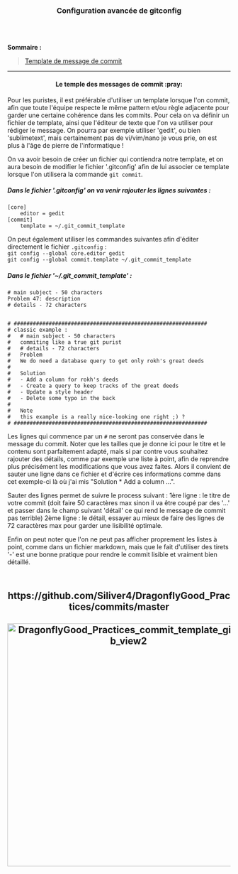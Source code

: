 <h3 align="center">
  Configuration avancée de gitconfig
</h3>

</br>
</br>

**Sommaire :**

> [Template de message de commit](#--commit-message-template)

___

<h4 align="center">
  Le temple des messages de commit :pray:
</h4>

Pour les puristes, il est préférable d'utiliser un template lorsque l'on commit, afin que toute l'équipe
respecte le même pattern et/ou règle adjacente pour garder une certaine cohérence dans les commits. 
Pour cela on va définir un fichier de template, ainsi que l'éditeur de texte que l'on va utiliser pour 
rédiger le message. On pourra par exemple utiliser 'gedit', ou bien 'sublimetext', mais certainement pas de vi/vim/nano je vous prie, on est plus à l'âge de pierre de l'informatique !

On va avoir besoin de créer un fichier qui contiendra notre template, et on aura besoin de modifier le 
fichier '.gitconfig' afin de lui associer ce template lorsque l'on utilisera la commande `git commit`.

<h5 align="left">
  Dans le fichier '.gitconfig' on va venir rajouter les lignes suivantes :
</h5>

```
[core]
	editor = gedit
[commit]
	template = ~/.git_commit_template	
```

On peut également utiliser les commandes suivantes afin d'éditer directement le fichier `.gitconfig` :
</br>
`git config --global core.editor gedit`
</br>
`git config --global commit.template ~/.git_commit_template`

<h5 align="left">
  Dans le fichier '~/.git_commit_template' :
</h5>

```
# main subject - 50 characters
Problem 47: description
# details - 72 characters


# #############################################################
# classic example :
#   # main subject - 50 characters
#   commiting like a true git purist
#   # details - 72 characters
#   Problem
#   We do need a database query to get only rokh's great deeds
#   
#   Solution
#   - Add a column for rokh's deeds
#   - Create a query to keep tracks of the great deeds
#   - Update a style header
#   - Delete some typo in the back
#   
#   Note
#   this example is a really nice-looking one right ;) ?
# #############################################################
```

Les lignes qui commence par un `#` ne seront pas conservée dans le message du commit. Noter que les tailles que je donne ici pour le titre et le contenu sont parfaitement adapté, mais si par contre vous souhaitez rajouter des détails, comme par exemple une liste à point, afin de reprendre plus précisément les modifications que vous avez faites. Alors il convient de sauter une ligne dans ce fichier et d'écrire ces informations comme dans cet exemple-ci là où j'ai mis "Solution * Add a column ...".

Sauter des lignes permet de suivre le process suivant :
1ère ligne : le titre de votre commit (doit faire 50 caractères max sinon il va être coupé par des '...' et passer dans le champ suivant 'détail' ce qui rend le message de commit pas terrible)
2ème ligne : le détail, essayer au mieux de faire des lignes de 72 caractères max pour garder une lisibilité optimale.

Enfin on peut noter que l'on ne peut pas afficher proprement les listes à point, comme dans un fichier markdown, mais que le fait d'utiliser des tirets '-' est une bonne pratique pour rendre le commit lisible et vraiment bien détaillé.

<h2 align="center">
    <br>
      https://github.com/Siliver4/DragonflyGood_Practices/commits/master
    <br>
    <br>
      <a href="https://raw.githubusercontent.com/Siliver4/DragonflyGood_Practices/assets/img/commit_template_github_view2.png">
        <img src="DragonflyGood_Practices/assets/img/commit_template_github_view2.png" alt="DragonflyGood_Practices_commit_template_github_view2" width="547">
      </a>
    <br>
</h2>
